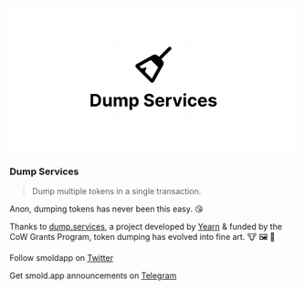 ![./public/og.png](./public/og.png)

### Dump Services

> Dump multiple tokens in a single transaction.

Anon, dumping tokens has never been this easy. 😘

Thanks to [dump.services](http://dump.services), a project developed by
[Yearn](https://github.com/yearn) & funded by the CoW Grants Program, token dumping has evolved into fine art. 🐮 🖼️ 🐰

Follow smoldapp on [Twitter](https://twitter.com/smoldapp)

Get smold.app announcements on [Telegram](https://t.me/smoldapp)
